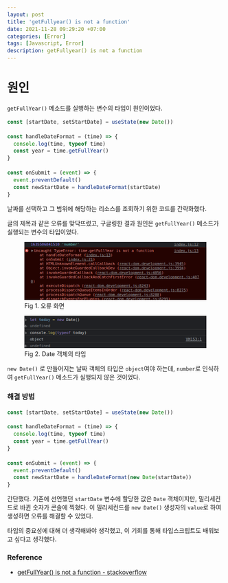```yaml
---
layout: post
title: 'getFullyear() is not a function'
date: 2021-11-28 09:29:20 +07:00
categories: [Error]
tags: [Javascript, Error]
description: getFullyear() is not a function
---
```


# 원인

`getFullYear()` 메소드를 실행하는 변수의 타입이 원인이었다.

```js
const [startDate, setStartDate] = useState(new Date())

const handleDateFormat = (time) => {
  console.log(time, typeof time)
  const year = time.getFullYear()
}

const onSubmit = (event) => {
  event.preventDefault()
  const newStartDate = handleDateFormat(startDate)
}
```

날짜를 선택하고 그 범위에 해당하는 리소스를 조회하기 위한 코드를 간략화했다.

글의 제목과 같은 오류를 맞닥뜨렸고, 구글링한 결과 원인은 `getFullYear()` 메소드가 실행되는 변수의 타입이었다.

<figure>
<img src="./../../images/error-getfullyear1.png" alt="error-getfullyear1">
<figcaption>Fig 1. 오류 화면</figcaption>
</figure>

<figure>
<img src="./../../images/error-getfullyear2.png" alt="error-getfullyear2">
<figcaption>Fig 2. Date 객체의 타입</figcaption>
</figure>

`new Date()` 로 만들어지는 날짜 객체의 타입은 `object`여야 하는데, `number`로 인식하여 `getFullYear()` 메소드가 실행되지 않은 것이었다.

### 해결 방법

```js
const [startDate, setStartDate] = useState(new Date())

const handleDateFormat = (time) => {
  console.log(time, typeof time)
  const year = time.getFullYear()
}

const onSubmit = (event) => {
  event.preventDefault()
  const newStartDate = handleDateFormat(new Date(startDate))
}
```

간단했다. 기존에 선언했던 `startDate` 변수에 할당한 값은 `Date` 객체이지만, 밀리세컨드로 바뀐 숫자가 콘솔에 찍혔다. 이 밀리세컨드를 `new Date()` 생성자의 `value`로 하여 생성하면 오류를 해결할 수 있었다.

타입의 중요성에 대해 더 생각해봐야 생각했고, 이 기회를 통해 타입스크립트도 배워보고 싶다고 생각했다.

### Reference

- <a href="https://stackoverflow.com/questions/4929382/javascript-getfullyear-is-not-a-function" target="_blank" rel="noopener">getFullYear() is not a function - stackoverflow</a>
